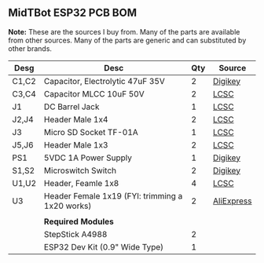 ## MidTBot ESP32 PCB BOM

**Note:** These are the sources I buy from. Many of the parts are available from other sources. Many of the parts are generic and can substituted by other brands. 

| Desg  | Desc                                            | Qty  | Source                                                       |
| ----- | ----------------------------------------------- | ---- | ------------------------------------------------------------ |
| C1,C2 | Capacitor, Electrolytic 47uF 35V                | 2    | [Digikey](https://www.digikey.com/short/p99tbh)              |
| C3,C4 | Capacitor MLCC 10uF 50V                         | 2    | [LCSC](https://lcsc.com/product-detail/Multilayer-Ceramic-Capacitors-MLCC-SMD-SMT_SAMSUNG_CL31A106KBHNNNE_10uF-106-10-50V_C13585.html) |
| J1    | DC Barrel Jack                                  | 1    | [LCSC](https://lcsc.com/product-detail/Power-Connectors_Korean-Hroparts-Elec-DC-005C-20A_C84007.html) |
| J2,J4 | Header Male 1x4                                 | 2    | [LCSC](https://lcsc.com/product-detail/Pin-Header-Female-Header_Nextronics-Engineering-Z-211-0411-0021-001_C152150.html) |
| J3    | Micro SD Socket TF-01A                          | 1    | [LCSC](https://lcsc.com/product-detail/Connector-Card-Sockets_Korean-Hroparts-Elec-TF-01A_C91145.html) |
| J5,J6 | Header Male 1x3                                 | 2    | [LCSC](https://lcsc.com/product-detail/Pin-Header-Female-Header_Boom-Precision-Elec-Header-2-54mm-1-3P_C49257.html) |
| PS1   | 5VDC 1A Power Supply                            | 1    | [Digikey](<https://www.digikey.com/short/p993jw>)            |
| S1,S2 | Microswitch Switch                              | 2    | [Digikey](<https://www.digikey.com/short/p993q4>)            |
| U1,U2 | Header, Feamle 1x8                              | 4    | [LCSC](https://lcsc.com/product-detail/Female-Header_2-54mm-1-8P-Straight-Female-header_C27438.html) |
| U3    | Header Female 1x19 (FYI: trimming a 1x20 works) | 2    | [AliExpress](https://www.aliexpress.com/item/32760209508.html) |
|       |                                                 |      |                                                              |
|       | **Required Modules**                            |      |                                                              |
|       | StepStick A4988                                 | 2    |                                                              |
|       | ESP32 Dev Kit (0.9" Wide Type)                  | 1    |                                                              |

